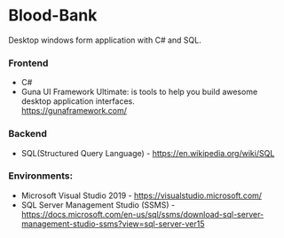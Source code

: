 # Blood-Bank
Desktop windows form application with C# and SQL. <br>

### Frontend
+ C#
+ Guna UI Framework Ultimate: is tools to help you build awesome desktop application interfaces.<br> https://gunaframework.com/

### Backend
+ SQL(Structured Query Language) - https://en.wikipedia.org/wiki/SQL

### Environments:  
+ Microsoft Visual Studio 2019 - https://visualstudio.microsoft.com/
+ SQL Server Management Studio (SSMS) - https://docs.microsoft.com/en-us/sql/ssms/download-sql-server-management-studio-ssms?view=sql-server-ver15